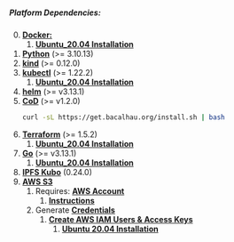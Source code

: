 ##### Platform Dependencies:
0. [**Docker:**](https://www.digitalocean.com/community/tutorials/how-to-install-and-use-docker-on-ubuntu-20-04)
   1. [**Ubuntu_20.04 Installation**](./ubuntu2004.md#docker)
1. [**Python**](https://www.python.org/downloads/release/python-31013/) (>= 3.10.13)
2. [**kind**](https://kind.sigs.k8s.io/docs/user/quick-start/#installing-from-release-binaries) (>= 0.12.0)
3. [**kubectl**](https://kubernetes.io/docs/tasks/tools/install-kubectl-linux/) (>= 1.22.2)
   1. [**Ubuntu_20.04 Installation**](./ubuntu2004.md#kubectl)
4. [**helm**](https://helm.sh/docs/intro/install/) (>= v3.13.1)
5. [**CoD**](https://docs.bacalhau.org/getting-started/installation/) (>= v1.2.0)
   ```bash
   curl -sL https://get.bacalhau.org/install.sh | bash
   ```
6. [**Terraform**](https://developer.hashicorp.com/terraform/tutorials/aws-get-started/install-cli) (>= 1.5.2)
   1. [**Ubuntu_20.04 Installation**](./ubuntu2004.md#ifrastructure-as-code-iac)
7. [**Go**](https://go.dev/dl/) (>= v3.13.1)
   1. [**Ubuntu_20.04 Installation**](./ubuntu2004.md#Go)
8. [**IPFS Kubo**](https://docs.ipfs.tech/install/command-line/#system-requirements) (0.24.0)
9. [**AWS S3**](https://aws.amazon.com/s3/)
   1. Requires: [**AWS Account**](https://aws.amazon.com/)
      1. [**Instructions**](https://aws.amazon.com/premiumsupport/knowledge-center/create-and-activate-aws-account/)
   2. Generate [**Credentials**](https://docs.aws.amazon.com/IAM/latest/UserGuide/id_credentials_access-keys.html)
      1. [**Create AWS IAM Users & Access Keys**](https://aws.amazon.com/premiumsupport/knowledge-center/create-access-key/)
         1. [**Ubuntu 20.04 Installation**](https://github.com/BlockScience/cats/blob/cats2/docs/ubuntu2004.md#aws-s3)
